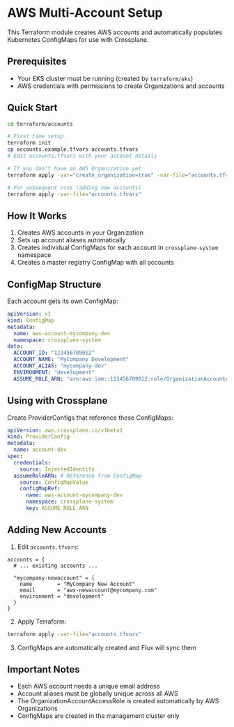 # AWS Multi-Account Setup

This Terraform module creates AWS accounts and automatically populates Kubernetes ConfigMaps for use with Crossplane.

## Prerequisites

- Your EKS cluster must be running (created by `terraform/eks`)
- AWS credentials with permissions to create Organizations and accounts

## Quick Start

```bash
cd terraform/accounts

# First time setup
terraform init
cp accounts.example.tfvars accounts.tfvars
# Edit accounts.tfvars with your account details

# If you don't have an AWS Organization yet
terraform apply -var="create_organization=true" -var-file="accounts.tfvars"

# For subsequent runs (adding new accounts)
terraform apply -var-file="accounts.tfvars"
```

## How It Works

1. Creates AWS accounts in your Organization
2. Sets up account aliases automatically
3. Creates individual ConfigMaps for each account in `crossplane-system` namespace
4. Creates a master registry ConfigMap with all accounts

## ConfigMap Structure

Each account gets its own ConfigMap:
```yaml
apiVersion: v1
kind: ConfigMap
metadata:
  name: aws-account-mycompany-dev
  namespace: crossplane-system
data:
  ACCOUNT_ID: "123456789012"
  ACCOUNT_NAME: "MyCompany Development"
  ACCOUNT_ALIAS: "mycompany-dev"
  ENVIRONMENT: "development"
  ASSUME_ROLE_ARN: "arn:aws:iam::123456789012:role/OrganizationAccountAccessRole"
```

## Using with Crossplane

Create ProviderConfigs that reference these ConfigMaps:

```yaml
apiVersion: aws.crossplane.io/v1beta1
kind: ProviderConfig
metadata:
  name: account-dev
spec:
  credentials:
    source: InjectedIdentity
  assumeRoleARN: # Reference from ConfigMap
    source: ConfigMapValue
    configMapRef:
      name: aws-account-mycompany-dev
      namespace: crossplane-system
      key: ASSUME_ROLE_ARN
```

## Adding New Accounts

1. Edit `accounts.tfvars`:
```hcl
accounts = {
  # ... existing accounts ...
  
  "mycompany-newaccount" = {
    name        = "MyCompany New Account"
    email       = "aws-newaccount@mycompany.com"
    environment = "development"
  }
}
```

2. Apply Terraform:
```bash
terraform apply -var-file="accounts.tfvars"
```

3. ConfigMaps are automatically created and Flux will sync them

## Important Notes

- Each AWS account needs a unique email address
- Account aliases must be globally unique across all AWS
- The OrganizationAccountAccessRole is created automatically by AWS Organizations
- ConfigMaps are created in the management cluster only